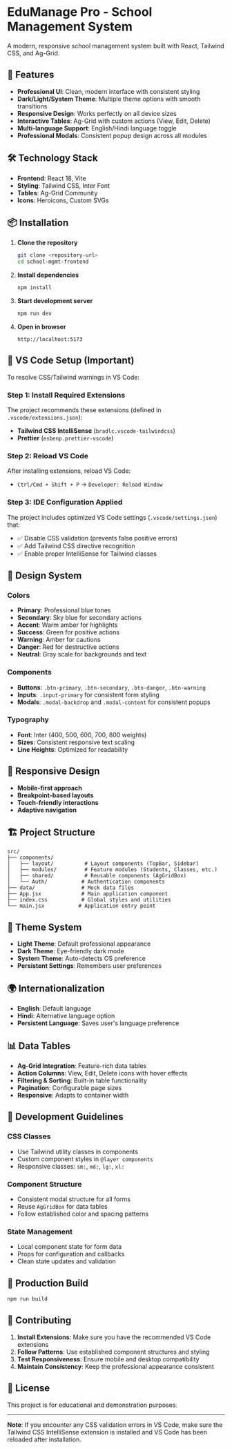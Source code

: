 # EduManage Pro - School Management System

A modern, responsive school management system built with React, Tailwind CSS, and Ag-Grid.

## 🚀 Features

- **Professional UI**: Clean, modern interface with consistent styling
- **Dark/Light/System Theme**: Multiple theme options with smooth transitions
- **Responsive Design**: Works perfectly on all device sizes
- **Interactive Tables**: Ag-Grid with custom actions (View, Edit, Delete)
- **Multi-language Support**: English/Hindi language toggle
- **Professional Modals**: Consistent popup design across all modules

## 🛠️ Technology Stack

- **Frontend**: React 18, Vite
- **Styling**: Tailwind CSS, Inter Font
- **Tables**: Ag-Grid Community
- **Icons**: Heroicons, Custom SVGs

## 📦 Installation

1. **Clone the repository**
   ```bash
   git clone <repository-url>
   cd school-mgmt-frontend
   ```

2. **Install dependencies**
   ```bash
   npm install
   ```

3. **Start development server**
   ```bash
   npm run dev
   ```

4. **Open in browser**
   ```
   http://localhost:5173
   ```

## 🔧 VS Code Setup (Important)

To resolve CSS/Tailwind warnings in VS Code:

### Step 1: Install Required Extensions
The project recommends these extensions (defined in `.vscode/extensions.json`):
- **Tailwind CSS IntelliSense** (`bradlc.vscode-tailwindcss`)
- **Prettier** (`esbenp.prettier-vscode`)

### Step 2: Reload VS Code
After installing extensions, reload VS Code:
- `Ctrl/Cmd + Shift + P` → `Developer: Reload Window`

### Step 3: IDE Configuration Applied
The project includes optimized VS Code settings (`.vscode/settings.json`) that:
- ✅ Disable CSS validation (prevents false positive errors)
- ✅ Add Tailwind CSS directive recognition
- ✅ Enable proper IntelliSense for Tailwind classes

## 🎨 Design System

### Colors
- **Primary**: Professional blue tones
- **Secondary**: Sky blue for secondary actions
- **Accent**: Warm amber for highlights
- **Success**: Green for positive actions
- **Warning**: Amber for cautions
- **Danger**: Red for destructive actions
- **Neutral**: Gray scale for backgrounds and text

### Components
- **Buttons**: `.btn-primary`, `.btn-secondary`, `.btn-danger`, `.btn-warning`
- **Inputs**: `.input-primary` for consistent form styling
- **Modals**: `.modal-backdrop` and `.modal-content` for consistent popups

### Typography
- **Font**: Inter (400, 500, 600, 700, 800 weights)
- **Sizes**: Consistent responsive text scaling
- **Line Heights**: Optimized for readability

## 📱 Responsive Design

- **Mobile-first approach**
- **Breakpoint-based layouts**
- **Touch-friendly interactions**
- **Adaptive navigation**

## 🏗️ Project Structure

```
src/
├── components/
│   ├── layout/          # Layout components (TopBar, Sidebar)
│   ├── modules/         # Feature modules (Students, Classes, etc.)
│   ├── shared/          # Reusable components (AgGridBox)
│   └── Auth/           # Authentication components
├── data/               # Mock data files
├── App.jsx             # Main application component
├── index.css           # Global styles and utilities
└── main.jsx           # Application entry point
```

## 🔄 Theme System

- **Light Theme**: Default professional appearance
- **Dark Theme**: Eye-friendly dark mode
- **System Theme**: Auto-detects OS preference
- **Persistent Settings**: Remembers user preferences

## 🌍 Internationalization

- **English**: Default language
- **Hindi**: Alternative language option
- **Persistent Language**: Saves user's language preference

## 📊 Data Tables

- **Ag-Grid Integration**: Feature-rich data tables
- **Action Columns**: View, Edit, Delete icons with hover effects
- **Filtering & Sorting**: Built-in table functionality
- **Pagination**: Configurable page sizes
- **Responsive**: Adapts to container width

## 🎯 Development Guidelines

### CSS Classes
- Use Tailwind utility classes in components
- Custom component styles in `@layer components`
- Responsive classes: `sm:`, `md:`, `lg:`, `xl:`

### Component Structure
- Consistent modal structure for all forms
- Reuse `AgGridBox` for data tables
- Follow established color and spacing patterns

### State Management
- Local component state for form data
- Props for configuration and callbacks
- Clean state updates and validation

## 🚀 Production Build

```bash
npm run build
```

## 🤝 Contributing

1. **Install Extensions**: Make sure you have the recommended VS Code extensions
2. **Follow Patterns**: Use established component structures and styling
3. **Test Responsiveness**: Ensure mobile and desktop compatibility
4. **Maintain Consistency**: Keep the professional appearance consistent

## 📄 License

This project is for educational and demonstration purposes.

---

**Note**: If you encounter any CSS validation errors in VS Code, make sure the Tailwind CSS IntelliSense extension is installed and VS Code has been reloaded after installation.
